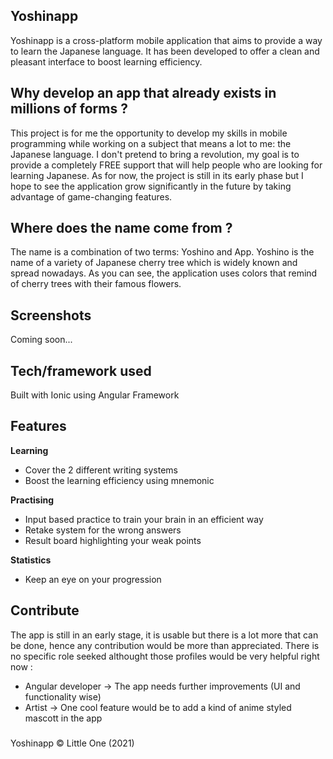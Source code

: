 ## Yoshinapp
Yoshinapp is a cross-platform mobile application that aims to provide a way to learn the Japanese language. It has been developed to offer a clean and pleasant interface to boost learning efficiency.

## Why develop an app that already exists in millions of forms ?
This project is for me the opportunity to develop my skills in mobile programming while working on a subject that means a lot to me: the Japanese language.
I don't pretend to bring a revolution, my goal is to provide a completely FREE support that will help people who are looking for learning Japanese. As for now, the project is still in its early phase but I hope to see the application grow significantly in the future by taking advantage of game-changing features.

## Where does the name come from ?
The name is a combination of two terms: Yoshino and App. Yoshino is the name of a variety of Japanese cherry tree which is widely known and spread nowadays. As you can see, the application uses colors that remind of cherry trees with their famous flowers.

## Screenshots
Coming soon...

## Tech/framework used
Built with Ionic using Angular Framework

## Features
<b>Learning</b>
* Cover the 2 different writing systems
* Boost the learning efficiency using mnemonic

<b>Practising</b>
* Input based practice to train your brain in an efficient way
* Retake system for the wrong answers
* Result board highlighting your weak points

<b>Statistics</b>
* Keep an eye on your progression

## Contribute
The app is still in an early stage, it is usable but there is a lot more that can be done, hence any contribution would be more than appreciated.
There is no specific role seeked althought those profiles would be very helpful right now :
* Angular developer -> The app needs further improvements (UI and functionality wise)
* Artist -> One cool feature would be to add a kind of anime styled mascott in the app

###

Yoshinapp © Little One (2021)
